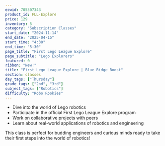 ```yaml
---
ecwid: 705307343
product_id: FLL-Explore
price: 129
inventory: 5
category: "Subscription Classes"
start_date: "2024-11-14"
end_date: "2025-04-15"
start_time: "4:30"
end_time: "5:30"
page_title: "First Lego League Explore"
page_subtitle: "Lego Explorers"
featured: 0
ribbon: "New!"
title: "First Lego League Explore | Blue Ridge Boost"
section: classes
day_tags: ["Thursday"]
grade_tags: ["2nd", "3rd"]
subject_tags: ["Robotics"]
difficulty: "Robo Rookies"
---
```

<p><strong></strong></p><ul><li>Dive into the world of Lego robotics</li>
	<li>Participate in the official First Lego League Explore program</li>
	<li>Work on collaborative projects with peers</li>
	<li>Learn about real-world applications of robotics and engineering</li>
</ul><p>This class is perfect for budding engineers and curious minds ready to take their first steps into the world of robotics!</p>
